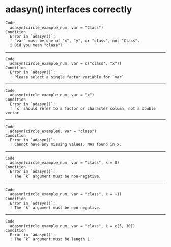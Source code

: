 # adasyn() interfaces correctly

    Code
      adasyn(circle_example_num, var = "Class")
    Condition
      Error in `adasyn()`:
      ! `var` must be one of "x", "y", or "class", not "Class".
      i Did you mean "class"?

---

    Code
      adasyn(circle_example_num, var = c("class", "x"))
    Condition
      Error in `adasyn()`:
      ! Please select a single factor variable for `var`.

---

    Code
      adasyn(circle_example_num, var = "x")
    Condition
      Error in `adasyn()`:
      ! `x` should refer to a factor or character column, not a double vector.

---

    Code
      adasyn(circle_example0, var = "class")
    Condition
      Error in `adasyn()`:
      ! Cannot have any missing values. NAs found in x.

---

    Code
      adasyn(circle_example_num, var = "class", k = 0)
    Condition
      Error in `adasyn()`:
      ! The `k` argument must be non-negative.

---

    Code
      adasyn(circle_example_num, var = "class", k = -1)
    Condition
      Error in `adasyn()`:
      ! The `k` argument must be non-negative.

---

    Code
      adasyn(circle_example_num, var = "class", k = c(5, 10))
    Condition
      Error in `adasyn()`:
      ! The `k` argument must be length 1.

